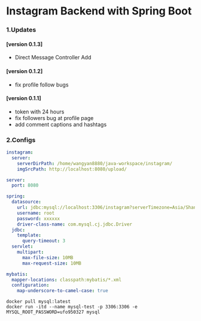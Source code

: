 # Instagram Backend with Spring Boot

### 1.Updates

#### [version 0.1.3]

- Direct Message Controller Add

#### [version 0.1.2]

- fix profile follow bugs

#### [version 0.1.1] 

- token with 24 hours
- fix followers bug at profile page
- add comment captions and hashtags

### 2.Configs

```yaml
instagram:
  server:
    serverDirPath: /home/wangyan8880/java-workspace/instagram/
    imgSrcPath: http://localhost:8080/upload/

server:
  port: 8080

spring:
  datasource:
    url: jdbc:mysql://localhost:3306/instagram?serverTimezone=Asia/Shanghai
    username: root
    password: xxxxxx
    driver-class-name: com.mysql.cj.jdbc.Driver
  jdbc:
    template:
      query-timeout: 3
  servlet:
    multipart:
      max-file-size: 10MB
      max-request-size: 10MB

mybatis:
  mapper-locations: classpath:mybatis/*.xml
  configuration:
    map-underscore-to-camel-case: true
```



```shell
docker pull mysql:latest
docker run -itd --name mysql-test -p 3306:3306 -e MYSQL_ROOT_PASSWORD=ufo950327 mysql
```

